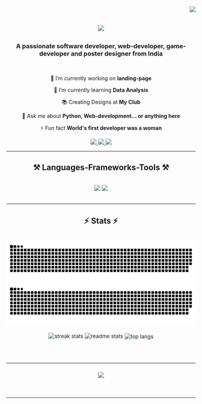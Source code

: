 
<img align="right" src="https://visitor-badge.laobi.icu/badge?page_id=SankalpYaduvanshi.SankalpYaduvanshi" />

<h1 align="center">
    <img src="https://readme-typing-svg.herokuapp.com/?font=Righteous&size=35&center=true&vCenter=true&width=500&height=70&duration=4000&lines=Hi+There!+👋;+I'm+Sankalp+Yaduvanshi!;" />
</h1>

<h3 align="center">A passionate software developer, web-developer, game-developer and poster designer from India</h3>

<br/>

<div align="center">
 
 🔭 I’m currently working on **landing-page**
 
 🌱 I’m currently learning **Data Analysis**

 📚 Creating Designs at **My Club**

 💬 Ask me about **Python, Web-development... or anything here**

 ⚡ Fun fact **World's first developer was a woman**
 
 </div>
 
<div align="center"> 
  <a href="mailto:SankalpYaduvanshi@icloud.com">
    <img src="https://img.shields.io/badge/Gmail-333333?style=for-the-badge&logo=gmail&logoColor=red" />
  </a>
  <a href="https://linkedin.com/in/sankalp-yaduvanshi-395745298" target="_blank">
    <img src="https://img.shields.io/badge/LinkedIn-0077B5?style=for-the-badge&logo=linkedin&logoColor=white" target="_blank" />
  </a>
  <a href="https://github.com/techenthusiast321" target="_blank">
     <img src="https://img.shields.io/badge/Portfolio-FF5722?style=for-the-badge&logo=todoist&logoColor=white" target="_blank" />
  </a>
</div>

 <hr/>
 
<h2 align="center">⚒️ Languages-Frameworks-Tools ⚒️</h2>
<br/>
<div align="center">
    <img src="https://skillicons.dev/icons?i=react,html,css,vscode,github,git" />
    <img src="https://skillicons.dev/icons?i=nodejs,python,javascript,express,mongodb,java,nextjs,mysql,c,cpp,bash,arduino" /><br>
</div>

<br/>
<hr/>

<h2 align="center">⚡ Stats ⚡</h2>
<br>
<div align="center">
<img  src="https://raw.githubusercontent.com/techenthusiast321/techenthusiast321/output/github-contribution-grid-snake-dark.svg#gh-dark-mode-only" alt="GitHub Contribution Grid Snake Animation Dark Mode"/>
<img  src="https://raw.githubusercontent.com/techenthusiast321/techenthusiast321/output/github-contribution-grid-snake.svg#gh-light-mode-only" alt="GitHub Contribution Grid Snake Animation Light Mode"/>
</div>
<br>
<div align=center>
  <img width=390 src="https://github-readme-streak-stats-salesp07.vercel.app/?user=techenthusiast321&count_private=true&theme=react&border_radius=10" alt="streak stats"/>
  <img width=390 src="https://github-readme-stats-salesp07.vercel.app/api?username=techenthusiast321i&count_private=true&show_icons=true&theme=react&rank_icon=github&border_radius=10" alt="readme stats" />
  <img width=325 align="center" src="https://github-readme-stats-salesp07.vercel.app/api/top-langs/?username=techenthusiast321&langs_count=8&layout=compact&theme=react&border_radius=10&size_weight=0.5&count_weight=0.5&exclude_repo=github-readme-stats" alt="top langs" />
</div>

<br/><br/>
<hr/>


<h3 align="center">
    <img src="https://readme-typing-svg.herokuapp.com/?font=Righteous&size=25&center=true&vCenter=true&width=500&height=70&duration=4000&lines=Thanks+for+visiting!+✌️;+Shoot+me+a+message+on+Linkedin!;I'm+always+down+to+collab+:)">
</h3>

<br/>
<hr/>
